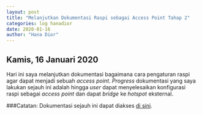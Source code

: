 ```yaml
---
layout: post
title: "Melanjutkan Dokumentasi Raspi sebagai Access Point Tahap 2"
categories: log hanadior
date: 2020-01-16
author: "Hana Dior"
---
```


## Kamis, 16 Januari 2020

Hari ini saya melanjutkan dokumentasi bagaimana cara pengaturan raspi agar dapat menjadi sebuah *access point*.
*Progress* dokumentasi yang saya lakukan sejauh ini adalah hingga *user* dapat menyelesaikan konfigurasi raspi sebagai *access point* dan dapat *bridge* ke *hotspot* eksternal.

###Catatan:
Dokumentasi sejauh ini dapat diakses [di sini](https://github.com/UI-FASILKOM-OS/extra192/blob/master/Dokumen/dokumentasi-raspi-v1.pdf).